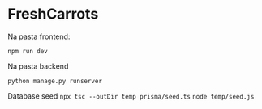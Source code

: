 # FreshCarrots

Na pasta frontend:

`npm run dev`

Na pasta backend

`python manage.py runserver`

Database seed
`npx tsc --outDir temp prisma/seed.ts`
`node temp/seed.js`
